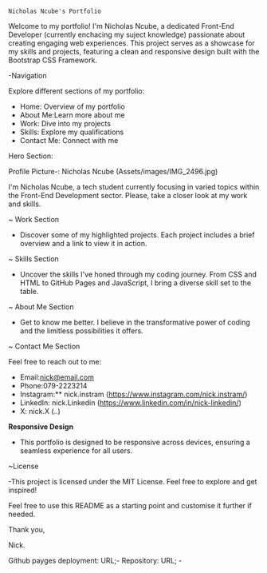                                                                                         Nicholas Ncube's Portfolio																								
																								
Welcome to my portfolio! I'm Nicholas Ncube, a dedicated Front-End Developer (currently enchacing my suject knowledge) passionate about creating engaging web experiences. This project serves as a showcase for my skills and projects, featuring a clean and responsive design built with the Bootstrap CSS Framework.																								
																								
-Navigation																								
																								
Explore different sections of my portfolio:																								
																								
- Home: Overview of my portfolio																								
- About Me:Learn more about me																								
- Work: Dive into my projects																								
- Skills: Explore my qualifications																								
- Contact Me: Connect with me																								
																								
Hero Section:																								
																								
Profile Picture-: Nicholas Ncube (Assets/images/IMG_2496.jpg)																								
																								
I'm Nicholas Ncube, a tech student currently focusing in varied topics within the Front-End Development sector. Please, take a closer look at my work and skills.																								
																								
~ Work Section																								
																								
- Discover some of my highlighted projects. Each project includes a brief overview and a link to view it in action.																								
																								
~ Skills Section																								
																								
- Uncover the skills I've honed through my coding journey. From CSS and HTML to GitHub Pages and JavaScript, I bring a diverse skill set to the table.																								
																								
~ About Me Section																								
																								
- Get to know me better. I believe in the transformative power of coding and the limitless possibilities it offers.																								
																								
~ Contact Me Section																								
																								
Feel free to reach out to me:																								
																								
- Email:nick@email.com																								
- Phone:079-2223214																								
- Instagram:** nick.instram (https://www.instagram.com/nick.instram/)																								
- LinkedIn: nick.Linkedin (https://www.linkedin.com/in/nick-linkedin/)																								
- X: nick.X (..)																								
																								
**Responsive Design**																								
																								
- This portfolio is designed to be responsive across devices, ensuring a seamless experience for all users.																								
																								
~License																								
																								
-This project is licensed under the MIT License. Feel free to explore and get inspired!																								
																								
																								
Feel free to use this README as a starting point and customise it further if needed.	

Thank you,

Nick.

Github payges deployment: URL;- 
Repository: URL; -																	